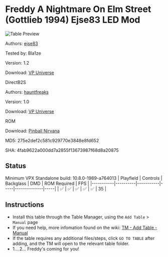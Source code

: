 # Freddy A Nightmare On Elm Street (Gottlieb 1994) Ejse83 LED Mod

![Table Preview](../../images/vpx-freddyled.png)

Authors: [ejse83](https://vpuniverse.com/profile/53365-ejse83/)

Tested by: Bla1ze

Version: 1.2

Download: [VP Universe](https://vpuniverse.com/files/file/21224-freddy-a-nightmare-on-elm-street-gottlieb-1994-ejse83-led-mod-siggis-mod-table-12/)

DirectB2S

Authors: [hauntfreaks](https://vpuniverse.com/profile/5216-hauntfreaks/)

Version: 1.0

Download: [VP Universe](https://vpuniverse.com/files/file/16558-freddy-a-nightmare-on-elm-street-gottlieb-1994-b2s-with-full-dmd/)

ROM

Download: [Pinball Nirvana](https://pinballnirvana.com/forums/resources/freddy.1835/)

MD5: 275e2def2c581c929770e3848e8fd652

SHA: 4fab9622a000dd7a2855f13673987f68d8a20875

## Status 

Minimum VPX Standalone build: 10.8.0-1989-a764013
| Playfield | Controls | Backglass | DMD | ROM Required | FPS | 
|-----------|----------|-----------|-----|--------------|-----|
| :white_check_mark: | :white_check_mark: | :white_check_mark: | :white_check_mark: | :white_check_mark: | 35 |

## Instructions

- Install this table through the Table Manager, using the `Add Table` > `Manual` page
- If you need help, more infomation found on the wiki: [TM - Add Table - Manual](https://github.com/LegendsUnchained/vpx-standalone-alp4k/wiki/%5B04%5D-%F0%9F%A7%A1-TM-%E2%80%90-Other-Features#add-table---manual)
- If the table requires any additional files/steps, click `GO TO TABLE` after adding, and the TM will open to the relevant table folder.
- 1....2... Freddy's coming for you!

